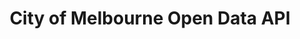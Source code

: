 ---
layout: page
title: City of Melbourne Open Data API
description: Melbourne Open Data Playground (MOP) is a capstone project sponsored by Deakin University. This project is designed to align with and support two strategic imperitives from City of Melbourne Council.
img: assets/img/DISC_project.png
redirect:   https://github.com/Chameleon-company/MOP/tree/master/opendataapi
importance: 3
category: Research Project
---